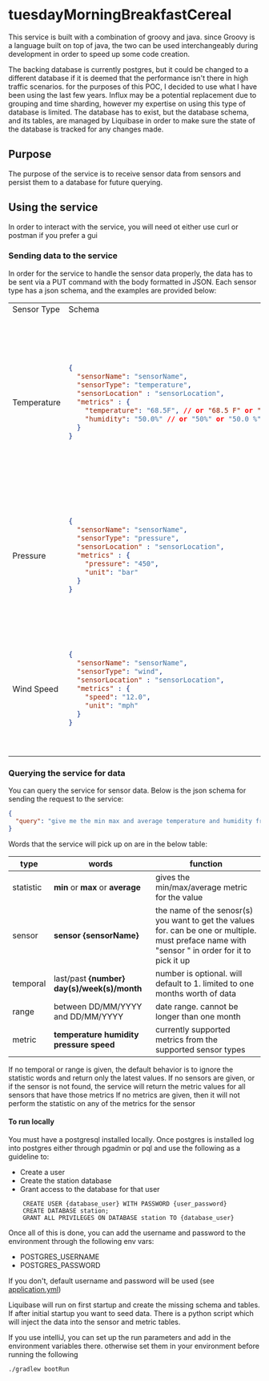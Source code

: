 # tuesdayMorningBreakfastCereal
This service is built with a combination of groovy and java. since Groovy is a language built on top of java, the two can be used interchangeably during development in order to speed up some code creation.

The backing database is currently postgres, but it could be changed to a different database if it is deemed that the performance isn't there in high traffic scenarios. for the purposes of this POC, I decided to use what I have been using the last few years.
Influx may be a potential replacement due to grouping and time sharding, however my expertise on using this type of database is limited.
The database has to exist, but the database schema, and its tables, are managed by Liquibase in order to make sure the state of the database is tracked for any changes made.

## Purpose
The purpose of the service is to receive sensor data from sensors and persist them to a database for future querying.

## Using the service
In order to interact with the service, you will need ot either use curl or postman if you prefer a gui
### Sending data to the service
In order for the service to handle the sensor data properly, the data has to be sent via a PUT command with the body formatted in JSON. Each sensor type has a json schema, and the examples are provided below:

<table>
<tr><td> Sensor Type</td><td>Schema</td><td>Notes</td></tr>
<tr><td>Temperature</td><td>

```json
{
  "sensorName": "sensorName",
  "sensorType": "temperature",
  "sensorLocation" : "sensorLocation",
  "metrics" : {
    "temperature": "68.5F", // or "68.5 F" or "-32.0 F" 
    "humidity": "50.0%" // or "50%" or "50.0 %"
  }
}
```
</td>
<td>Temperature can be Celcius or Fahrenheit, but will be stored as Celcius in the database. Currently only one space is allowed between the number value and the unit.</td></tr>
<tr><td>Pressure</td><td>

```json
{
  "sensorName": "sensorName",
  "sensorType": "pressure",
  "sensorLocation" : "sensorLocation",
  "metrics" : {
    "pressure": "450",
    "unit": "bar"
  }
}
```
</td>
<td>Pressure is currently only supported as bar. Conversion should happen before the sensor sends the metrics to the service.</td></tr>
<tr><td>Wind Speed</td><td>

```json
{
  "sensorName": "sensorName",
  "sensorType": "wind",
  "sensorLocation" : "sensorLocation",
  "metrics" : {
    "speed": "12.0",
    "unit": "mph"
  }
}
```
</td>
<td>Currently only mph is supported for wind speed. Conversion should happen before the sensor sends the metrics to the service.</td></tr>
</table>

### Querying the service for data

You can query the service for sensor data. Below is the json schema for sending the request to the service:

```json
{
  "query": "give me the min max and average temperature and humidity from sensor temp-1 for the last three days"
}
```
Words that the service will pick up on are in the below table:

| type      | words                                           | function                                                                                                                                         |
|-----------|-------------------------------------------------|--------------------------------------------------------------------------------------------------------------------------------------------------|
| statistic | **min** or **max** or **average**               | gives the min/max/average metric for the value                                                                                                   |
| sensor    | **sensor {sensorName}**                         | the name of the senosr(s) you want to get the values for. can be one or multiple. must preface name with "sensor " in order for it to pick it up |
| temporal  | last/past **{number}** **day(s)/week(s)/month** | number is optional. will default to 1. limited to one months worth of data                                                                       |
| range     | between DD/MM/YYYY and DD/MM/YYYY               | date range. cannot be longer than one month                                                                                                      |
| metric    | **temperature humidity pressure speed**         | currently supported metrics from the supported sensor types                                                                                      |
If no temporal or range is given, the default behavior is to ignore the statistic words and return only the latest values.
If no sensors are given, or if the sensor is not found, the service will return the metric values for all sensors that have those metrics
If no metrics are given, then it will not perform the statistic on any of the metrics for the sensor

#### To run locally
You must have a postgresql installed locally.
Once postgres is installed log into postgres either through pgadmin or pql and use the following as a guideline to: 
* Create a user
* Create the station database
* Grant access to the database for that user

```
    CREATE USER {database_user} WITH PASSWORD {user_password}
    CREATE DATABASE station;
    GRANT ALL PRIVILEGES ON DATABASE station TO {database_user}
```
Once all of this is done, you can add the username and password to the environment through the following env vars:
* POSTGRES_USERNAME
* POSTGRES_PASSWORD

If you don't, default username and password will be used (see [application.yml](src/main/resources/application.yaml))

Liquibase will run on first startup and create the missing schema and tables. If after initial startup you want to seed data. There is a python script which will inject the data into the sensor and metric tables.

If you use intelliJ, you can set up the run parameters and add in the environment variables there. otherwise set them in your environment before running the following
```shell
./gradlew bootRun
```